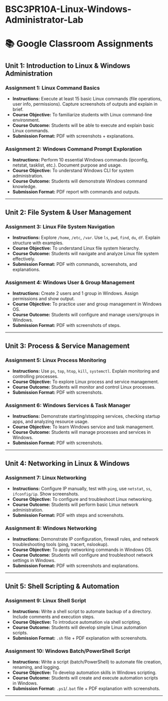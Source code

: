 # BSC3PR10A-Linux-Windows-Administrator-Lab

# 📚 Google Classroom Assignments

## **Unit 1: Introduction to Linux & Windows Administration**

### Assignment 1: Linux Command Basics

* **Instructions:**
  Execute at least 15 basic Linux commands (file operations, user info, permissions). Capture screenshots of outputs and explain in brief.
* **Course Objective:** To familiarize students with Linux command-line environment.
* **Course Outcome:** Students will be able to execute and explain basic Linux commands.
* **Submission Format:** PDF with screenshots + explanations.

### Assignment 2: Windows Command Prompt Exploration

* **Instructions:**
  Perform 10 essential Windows commands (ipconfig, netstat, tasklist, etc.). Document purpose and usage.
* **Course Objective:** To understand Windows CLI for system administration.
* **Course Outcome:** Students will demonstrate Windows command knowledge.
* **Submission Format:** PDF report with commands and outputs.

---

## **Unit 2: File System & User Management**

### Assignment 3: Linux File System Navigation

* **Instructions:**
  Explore `/home`, `/etc`, `/var`. Use `ls`, `pwd`, `find`, `du`, `df`. Explain structure with examples.
* **Course Objective:** To understand Linux file system hierarchy.
* **Course Outcome:** Students will navigate and analyze Linux file system effectively.
* **Submission Format:** PDF with commands, screenshots, and explanations.

### Assignment 4: Windows User & Group Management

* **Instructions:**
  Create 2 users and 1 group in Windows. Assign permissions and show output.
* **Course Objective:** To practice user and group management in Windows OS.
* **Course Outcome:** Students will configure and manage users/groups in Windows.
* **Submission Format:** PDF with screenshots of steps.

---

## **Unit 3: Process & Service Management**

### Assignment 5: Linux Process Monitoring

* **Instructions:**
  Use `ps`, `top`, `htop`, `kill`, `systemctl`. Explain monitoring and controlling processes.
* **Course Objective:** To explore Linux process and service management.
* **Course Outcome:** Students will monitor and control Linux processes.
* **Submission Format:** PDF with screenshots.

### Assignment 6: Windows Services & Task Manager

* **Instructions:**
  Demonstrate starting/stopping services, checking startup apps, and analyzing resource usage.
* **Course Objective:** To learn Windows service and task management.
* **Course Outcome:** Students will manage processes and services in Windows.
* **Submission Format:** PDF with screenshots.

---

## **Unit 4: Networking in Linux & Windows**

### Assignment 7: Linux Networking

* **Instructions:**
  Configure IP manually, test with `ping`, use `netstat`, `ss`, `ifconfig/ip`. Show screenshots.
* **Course Objective:** To configure and troubleshoot Linux networking.
* **Course Outcome:** Students will perform basic Linux network administration.
* **Submission Format:** PDF with steps and screenshots.

### Assignment 8: Windows Networking

* **Instructions:**
  Demonstrate IP configuration, firewall rules, and network troubleshooting tools (ping, tracert, nslookup).
* **Course Objective:** To apply networking commands in Windows OS.
* **Course Outcome:** Students will configure and troubleshoot network settings in Windows.
* **Submission Format:** PDF with screenshots and explanations.

---

## **Unit 5: Shell Scripting & Automation**

### Assignment 9: Linux Shell Script

* **Instructions:**
  Write a shell script to automate backup of a directory. Include comments and execution steps.
* **Course Objective:** To introduce automation via shell scripting.
* **Course Outcome:** Students will develop simple Linux automation scripts.
* **Submission Format:** `.sh` file + PDF explanation with screenshots.

### Assignment 10: Windows Batch/PowerShell Script

* **Instructions:**
  Write a script (batch/PowerShell) to automate file creation, renaming, and logging.
* **Course Objective:** To develop automation skills in Windows scripting.
* **Course Outcome:** Students will create and execute automation scripts in Windows.
* **Submission Format:** `.ps1`/`.bat` file + PDF explanation with screenshots.

---
